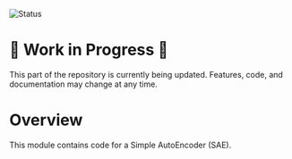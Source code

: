 ![Status](https://img.shields.io/badge/status-updating-yellow)
# 🚧 Work in Progress 🚧
This part of the repository is currently being updated. Features, code, and documentation may change at any time.

# Overview
This module contains code for a Simple AutoEncoder (SAE).
